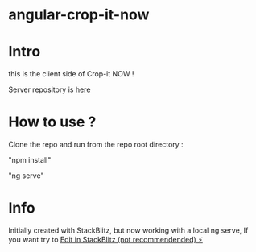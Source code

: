 # angular-crop-it-now

Intro
=====

this is the client side of Crop-it NOW !

Server repository is [here](https://github.com/Berdal84/crop-it-now-server)


How to use ?
============

Clone the repo and run from the repo root directory :

"npm install"

"ng serve"


Info
====

Initially created with StackBlitz, but now working with a local ng serve, If you want try to [Edit in StackBlitz (not recommendended) ⚡️](https://stackblitz.com/edit/angular-crop-it-now)

